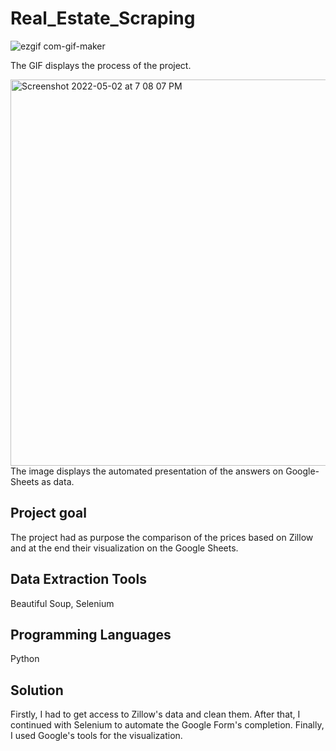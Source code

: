 # Real_Estate_Scraping
![ezgif com-gif-maker](https://user-images.githubusercontent.com/64299794/166269989-7db80ddc-9c35-4e41-b7a5-fd26f579949e.gif)

The GIF displays the process of the project.

<img width="618" alt="Screenshot 2022-05-02 at 7 08 07 PM" src="https://user-images.githubusercontent.com/64299794/166270390-ebfb2b70-c211-4630-b9ce-83e5b92adb86.png">
The image displays the automated presentation of the answers on Google-Sheets as data.


## Project goal
The project had as purpose the comparison of the prices based on Zillow and at the end their visualization on the Google Sheets.

## Data Extraction Tools
Beautiful Soup, Selenium

## Programming Languages
Python

## Solution
Firstly, I had to get access to Zillow's data and clean them. After that, I continued with Selenium to automate the Google Form's completion. Finally, I used Google's tools for the visualization.
